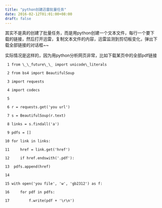```yaml
---
title: "python创建迅雷批量任务"
date: 2016-02-12T01:01:00+08:00
draft: false
---
```


其实不是真的创建了批量任务，而是用python创建一个文本文件，每行一个要下载的链接，然后打开迅雷，复制文本文件的内容，迅雷监测到剪切板变化，弹出下载全部链接的对话框~~


实际情况是这样的，因为用python分析网页非常，比如下载某页中的全部pdf链接




```
 1 from \_\_future\_\_ import unicode\_literals
 2 from bs4 import BeautifulSoup
 3 import requests
 4 import codecs
 5 
 6 r = requests.get('you url')
 7 s = BeautifulSoup(r.text)
 8 links = s.findall('a')
 9 pdfs = []
10 for link in links:
11     href = link.get('href')
12     if href.endswith('.pdf'):
13  pdfs.append(href)
14 
15 with open('you file', 'w', 'gb2312') as f:
16     for pdf in pdfs:
17         f.write(pdf + '\r\n')
```


 


